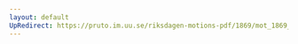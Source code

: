```yaml
---
layout: default
UpRedirect: https://pruto.im.uu.se/riksdagen-motions-pdf/1869/mot_1869__ak__48.pdf
---
```

